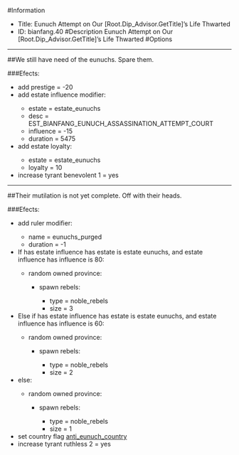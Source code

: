 #Information
 - Title: Eunuch Attempt on Our [Root.Dip_Advisor.GetTitle]’s Life Thwarted
 - ID: bianfang.40
#Description
Eunuch Attempt on Our [Root.Dip_Advisor.GetTitle]’s Life Thwarted
#Options

___
##We still have need of the eunuchs. Spare them.

###Efects:<ul><li>add prestige = -20</li><li>add estate influence modifier:</li><ul><li>estate = estate_eunuchs</li><li>desc = EST_BIANFANG_EUNUCH_ASSASSINATION_ATTEMPT_COURT</li><li>influence = -15</li><li>duration = 5475</li></ul><li>add estate loyalty:</li><ul><li>estate = estate_eunuchs</li><li>loyalty = 10</li></ul><li>increase tyrant benevolent 1 = yes</li></ul>

___
##Their mutilation is not yet complete. Off with their heads.

###Efects:<ul><li>add ruler modifier:</li><ul><li>name = eunuchs_purged</li><li>duration = -1</li></ul><li>If has estate influence has estate is estate eunuchs, and estate influence has influence is 80:</li><ul><li>random owned province:</li><ul><li>spawn rebels:</li><ul><li>type = noble_rebels</li><li>size = 3</li></ul></ul></ul><li>Else if has estate influence has estate is estate eunuchs, and estate influence has influence is 60:</li><ul><li>random owned province:</li><ul><li>spawn rebels:</li><ul><li>type = noble_rebels</li><li>size = 2</li></ul></ul></ul><li>else:</li><ul><li>random owned province:</li><ul><li>spawn rebels:</li><ul><li>type = noble_rebels</li><li>size = 1</li></ul></ul></ul><li>set country flag [anti_eunuch_country](../flags/anti_eunuch_country.md)</li><li>increase tyrant ruthless 2 = yes</li></ul>
